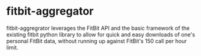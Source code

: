 # fitbit-aggregator

fitbit-aggregrator leverages the FitBit API and the basic framework of the existing fitbit python library to allow for quick and easy downloads of one's personal FitBit data, without running up against FitBit's 150 call per hour limit.
